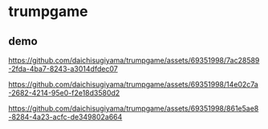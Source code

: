# trumpgame

## demo 



https://github.com/daichisugiyama/trumpgame/assets/69351998/7ac28589-2fda-4ba7-8243-a3014dfdec07



https://github.com/daichisugiyama/trumpgame/assets/69351998/14e02c7a-2682-4214-95e0-f2e18d3580d2



https://github.com/daichisugiyama/trumpgame/assets/69351998/861e5ae8-8284-4a23-acfc-de349802a664

